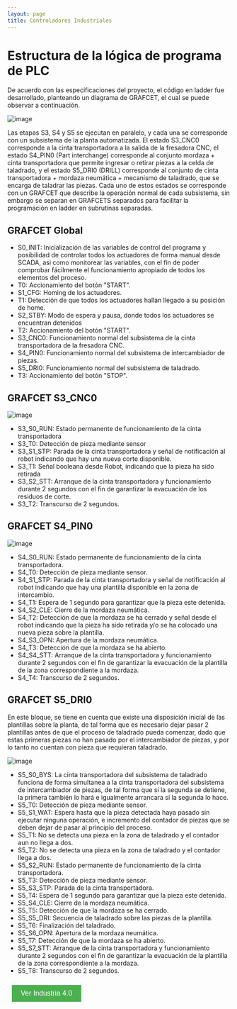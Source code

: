 ```yaml
---
layout: page
title: Controladores Industriales
---
```



# Estructura de la lógica de programa de PLC

De acuerdo con las especificaciones del proyecto, el código en ladder fue desarrollado, planteando un diagrama de GRAFCET, el cual se puede observar a continuación.

![image](https://github.com/APM-Kullu/Project/assets/52173621/6b941bfd-fa0b-4d38-b96a-392dc1f0c7e8)

Las etapas S3, S4 y S5 se ejecutan en paralelo, y cada una se corresponde con un subsistema de la planta automatizada. El estado S3_CNC0 corresponde a la cinta transportadora a la salida de la fresadora CNC, el estado S4_PIN0 (Part interchange) corresponde al conjunto mordaza + cinta transportadora que permite ingresar o retirar piezas a la celda de taladrado, y el estado S5_DRI0 (DRILL) corresponde al conjunto de cinta transportadora + mordaza neumática + mecanismo de taladrado, que se encarga de taladrar las piezas. Cada uno de estos estados se corresponde con un GRAFCET que describe la operación normal de cada subsistema, sin embargo se separan en GRAFCETS separados para facilitar la programación en ladder en subrutinas separadas.

## GRAFCET Global

- S0_INIT: Inicialización de las variables de control del programa y posibilidad de controlar todos los actuadores de forma manual desde SCADA, asi como monitorear las variables, con el fin de poder comprobar fácilmente el funcionamiento apropiado de todos los elementos del proceso.
- T0: Accionamiento del botón "START".
- S1_CFG: Homing de los actuadores.
- T1: Detección de que todos los actuadores hallan llegado a su posición de home.
- S2_STBY: Modo de espera y pausa, donde todos los actuadores se encuentran detenidos
- T2: Accionamiento del botón "START".
- S3_CNC0: Funcionamiento normal del subsistema de la cinta transportadora de la fresadora CNC.
- S4_PIN0: Funcionamiento normal del subsistema de intercambiador de piezas.
- S5_DRI0: Funcionamiento normal del subsistema de taladrado.
- T3: Accionamiento del botón "STOP".

## GRAFCET S3_CNC0

![image](https://github.com/APM-Kullu/Project/assets/52173621/8726c055-0997-4995-bc92-627bef35c25c)

- S3_S0_RUN: Estado permanente de funcionamiento de la cinta transportadora
- S3_T0: Detección de pieza mediante sensor
- S3_S1_STP: Parada de la cinta transportadora y señal de notificación al robot indicando que hay una nueva corte disponible.
- S3_T1: Señal booleana desde Robot, indicando que la pieza ha sido retirada
- S3_S2_STT: Arranque de la cinta transportadora y funcionamiento durante 2 segundos con el fin de garantizar la evacuación de los residuos de corte.
- S3_T2: Transcurso de 2 segundos.

## GRAFCET S4_PIN0

![image](https://github.com/APM-Kullu/Project/assets/52173621/929b5e77-93dc-461b-ab2b-cfd9ea34fe19)

- S4_S0_RUN: Estado permanente de funcionamiento de la cinta transportadora.
- S4_T0: Detección de pieza mediante sensor.
- S4_S1_STP: Parada de la cinta transportadora y señal de notificación al robot indicando que hay una plantilla disponible en la zona de intercambio.
- S4_T1: Espera de 1 segundo para garantizar que la pieza este detenida.
- S4_S2_CLE: Cierre de la mordaza neumática.
- S4_T2: Detección de que la mordaza se ha cerrado y señal desde el robot indicando que la pieza ha sido retirada y/o se ha colocado una nueva pieza sobre la plantilla.
- S4_S3_OPN: Apertura de la mordaza neumática.
- S4_T3: Detección de que la mordaza se ha abierto.
- S4_S4_STT: Arranque de la cinta transportadora y funcionamiento durante 2 segundos con el fin de garantizar la evacuación de la plantilla de la zona correspondiente a la mordaza.
- S4_T4: Transcurso de 2 segundos.

## GRAFCET S5_DRI0

En este bloque, se tiene en cuenta que existe una disposición inicial de las plantillas sobre la planta, de tal forma que es necesario dejar pasar 2 plantillas antes de que el proceso de taladrado pueda comenzar, dado que estas primeras piezas no han pasado por el intercambiador de piezas, y por lo tanto no cuentan con pieza que requieran taladrado.

![image](https://github.com/APM-Kullu/Project/assets/52173621/3e903e28-f0d1-48d5-b132-31b24a863e3d)

- S5_S0_BYS: La cinta transportadora del subsistema de taladrado funciona de forma simultanea a la cinta transportadora del subsistema de intercambiador de piezas, de tal forma que si la segunda se detiene, la primera también lo hará e igualmente arrancara si la segunda lo hace.
- S5_T0: Detección de pieza mediante sensor.
- S5_S1_WAT: Espera hasta que la pieza detectada haya pasado sin ejecutar ninguna operación, e incremento del contador de piezas que se deben dejar de pasar al principio del proceso.
- S5_T1: No se detecta una pieza en la zona de taladrado y el contador aun no llega a dos.
- S5_T2: No se detecta una pieza en la zona de taladrado y el contador llega a dos.
- S5_S2_RUN: Estado permanente de funcionamiento de la cinta transportadora.
- S5_T3: Detección de pieza mediante sensor.
- S5_S3_STP: Parada de la cinta transportadora.
- S5_T4: Espera de 1 segundo para garantizar que la pieza este detenida.
- S5_S4_CLE: Cierre de la mordaza neumática.
- S5_T5: Detección de que la mordaza se ha cerrado.
- S5_S5_DRI: Secuencia de taladrado sobre las piezas de la plantilla.
- S5_T6: Finalización del taladrado.
- S5_S6_OPN: Apertura de la mordaza neumática.
- S5_T7: Detección de que la mordaza se ha abierto.
- S5_S7_STT: Arranque de la cinta transportadora y funcionamiento durante 2 segundos con el fin de garantizar la evacuación de la plantilla de la zona correspondiente a la mordaza.
- S5_T8: Transcurso de 2 segundos.


<button style="background-color: #4CAF50; /* color de fondo */
               color: white; /* color del texto */
               border: none; /* borde del botón */
               padding: 10px 20px; /* espacio alrededor del texto */
               text-align: center; /* centrar el texto */
               text-decoration: none; /* sin subrayado */
               display: inline-block; /* mostrar en línea */
               font-size: 16px; /* tamaño de la fuente */
               margin: 10px; /* margen externo */
               cursor: pointer; /* cursor de puntero */"
        onclick="window.location.href = window.location.origin + '/kulluWebSite/industria'">
Ver Industria 4.0 </button>